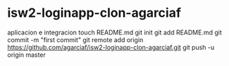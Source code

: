 isw2-loginapp-clon-agarciaf
===========================

aplicacion e integracion
touch README.md
git init
git add README.md
git commit -m "first commit"
git remote add origin https://github.com/agarciaf/isw2-loginapp-clon-agarciaf.git
git push -u origin master
